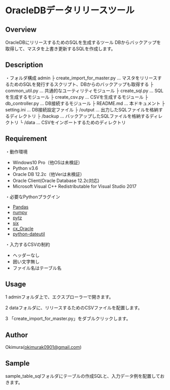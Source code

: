 OracleDBデータリリースツール
====
## Overview
OracleDBにリリースするためのSQLを生成するツール
DBからバックアップを取得して、マスタを上書き更新するSQLを作成します。

## Description
・フォルダ構成
 admin
  ├ create_import_for_master.py      … マスタをリリースするためのSQLを発行するスクリプト、DBからのバックアップも取得する
  ├ common_util.py                   … 共通的なユーティリティモジュール
  ├ create_sql.py                    … SQLを生成するモジュール
  ├ create_csv.py                    … CSVを生成するモジュール
  ├ db_controller.py                 … DB接続するモジュール
  ├ README.md                        … 本ドキュメント
  ├ setting.ini                      … DB接続設定ファイル
  ├ /output                          … 出力したSQLファイルを格納するディレクトリ
  ├ /backup                          … バックアップしたSQLファイルを格納するディレクトリ
  └ /data                            … CSVをインポートするためのディレクトリ

## Requirement
・動作環境
   - Windows10 Pro（他OSは未検証）
   - Python v3.6
   - Oracle DB 12.2c（他Verは未検証）
   - Oracle Client(Oracle Database 12.2c対応)
   - Microsoft Visual C++ Redistributable for Visual Studio 2017

・必要なPythonプラグイン
   - [Pandas](https://pypi.org/project/pandas/)
   - [numpy](https://pypi.org/project/numpy/)
   - [pytz](https://pypi.org/project/pytz/)
   - [six](https://pypi.org/project/six/)
   - [cx_Oracle](https://pypi.org/project/cx-Oracle/)
   - [python-dateutil](https://pypi.org/project/python-dateutil/)
   
・入力するCSVの制約
   - ヘッダーなし
   - 囲い文字無し
   - ファイル名はテーブル名

## Usage
1 adminフォルダ上で、エクスプローラーで開きます。

2 dataフォルダに、リリースするためのCSVファイルを配置します。

3 「create_import_for_master.py」をダブルクリックします。

## Author
Okimura(okimurak0901@gmail.com)

## Sample
sample_table_sqlフォルダにテーブルの作成SQLと、入力データ例を配置しておきます。